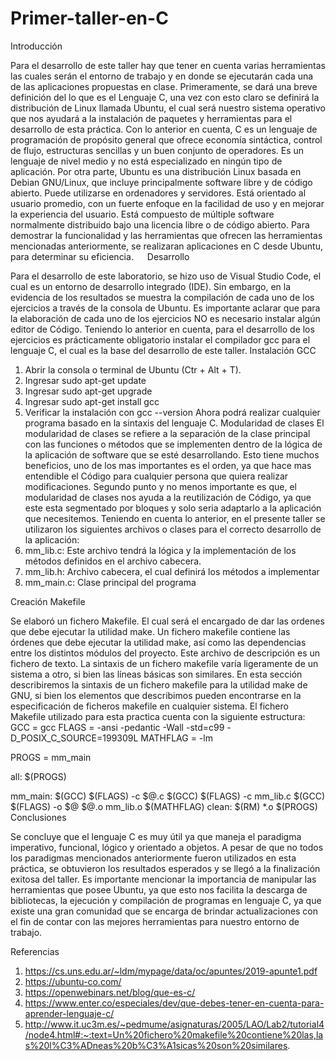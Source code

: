 # Primer-taller-en-C

Introducción

Para el desarrollo de este taller hay que tener en cuenta varias herramientas las cuales serán el entorno de trabajo y en donde se ejecutarán cada una de las aplicaciones propuestas en clase. Primeramente, se dará una breve definición del lo que es el Lenguaje C, una vez con esto claro se definirá la distribución de Linux llamada Ubuntu, el cual será nuestro sistema operativo que nos ayudará a la instalación de paquetes y herramientas para el desarrollo de esta práctica.
Con lo anterior en cuenta, C es un lenguaje de programación de propósito general que ofrece economía sintáctica, control de flujo, estructuras sencillas y un buen conjunto de operadores. Es un lenguaje de nivel medio y no está especializado en ningún tipo de aplicación.
Por otra parte, Ubuntu es una distribución Linux basada en Debian GNU/Linux, que incluye principalmente software libre y de código abierto. Puede utilizarse en ordenadores y servidores. Está orientado al usuario promedio, con un fuerte enfoque en la facilidad de uso y en mejorar la experiencia del usuario. Está compuesto de múltiple software normalmente distribuido bajo una licencia libre o de código abierto.
Para demostrar la funcionalidad y las herramientas que ofrecen las herramientas mencionadas anteriormente, se realizaran aplicaciones en C desde Ubuntu, para determinar su eficiencia.  
Desarrollo

Para el desarrollo de este laboratorio, se hizo uso de Visual Studio Code, el cual es un entorno de desarrollo integrado (IDE). Sin embargo, en la evidencia de los resultados se muestra la compilación de cada uno de los ejercicios a través de la consola de Ubuntu. Es importante aclarar que para la elaboración de cada uno de los ejercicios NO es necesario instalar algún editor de Código.
Teniendo lo anterior en cuenta, para el desarrollo de los ejercicios es prácticamente obligatorio instalar el compilador gcc para el lenguaje C, el cual es la base del desarrollo de este taller.
Instalación GCC

1.	Abrir la consola o terminal de Ubuntu (Ctr + Alt + T).
2.	Ingresar sudo apt-get update
3.	Ingresar sudo apt-get upgrade
4.	Ingresar sudo apt-get install gcc
5.	Verificar la instalación con gcc --version
Ahora podrá realizar cualquier programa basado en la sintaxis del lenguaje C.
Modularidad de clases
El modularidad de clases se refiere a la separación de la clase principal con las funciones o métodos que se implementen dentro de la lógica de la aplicación de software que se esté desarrollando.
Esto tiene muchos beneficios, uno de los mas importantes es el orden, ya que hace mas entendible el Código para cualquier persona que quiera realizar modificaciones. Segundo punto y no menos importante es que, el modularidad de clases nos ayuda a la reutilización de Código, ya que este esta segmentado por bloques y solo seria adaptarlo a la aplicación que necesitemos.
Teniendo en cuenta lo anterior, en el presente taller se utilizaron los siguientes archivos o clases para el correcto desarrollo de la aplicación:
1.	mm_lib.c: Este archivo tendrá la lógica y la implementación de los métodos definidos en el archivo cabecera.
2.	mm_lib.h: Archivo cabecera, el cual definirá los métodos a implementar
3.	mm_main.c: Clase principal del programa



Creación Makefile

Se elaboró un fichero Makefile. El cual será el encargado de dar las ordenes que debe ejecutar la utilidad make.
Un fichero makefile contiene las órdenes que debe ejecutar la utilidad make, así como las dependencias entre los distintos módulos del proyecto. Este archivo de descripción es un fichero de texto.
La sintaxis de un fichero makefile varía ligeramente de un sistema a otro, si bien las líneas básicas son similares. En esta sección describiremos la sintaxis de un fichero makefile para la utilidad make de GNU, si bien los elementos que describimos pueden encontrarse en la especificación de ficheros makefile en cualquier sistema. 
El fichero Makefile utilizado para esta practica cuenta con la siguiente estructura:
GCC = gcc
FLAGS = -ansi -pedantic -Wall -std=c99 -D_POSIX_C_SOURCE=199309L
MATHFLAG = -lm

PROGS = mm_main

all: $(PROGS)

mm_main:
	$(GCC) $(FLAGS) -c $@.c 
	$(GCC) $(FLAGS) -c mm_lib.c
	$(GCC) $(FLAGS) -o $@ $@.o mm_lib.o $(MATHFLAG)
clean:
	$(RM) *.o $(PROGS)
 Conclusiones

Se concluye que el lenguaje C es muy útil ya que maneja el paradigma imperativo, funcional, lógico y orientado a objetos. A pesar de que no todos los paradigmas mencionados anteriormente fueron utilizados en esta práctica, se obtuvieron los resultados esperados y se llegó a la finalización exitosa del taller.
Es importante mencionar la importancia de manipular las herramientas que posee Ubuntu, ya que esto nos facilita la descarga de bibliotecas, la ejecución y compilación de programas en lenguaje C, ya que existe una gran comunidad que se encarga de brindar actualizaciones con el fin de contar con las mejores herramientas para nuestro entorno de trabajo.


Referencias

1.	https://cs.uns.edu.ar/~ldm/mypage/data/oc/apuntes/2019-apunte1.pdf
2.	https://ubuntu-co.com/
3.	https://openwebinars.net/blog/que-es-c/
4.	https://www.enter.co/especiales/dev/que-debes-tener-en-cuenta-para-aprender-lenguaje-c/
5.	http://www.it.uc3m.es/~pedmume/asignaturas/2005/LAO/Lab2/tutorial4/node4.html#:~:text=Un%20fichero%20makefile%20contiene%20las,las%20l%C3%ADneas%20b%C3%A1sicas%20son%20similares.
 
  
  
